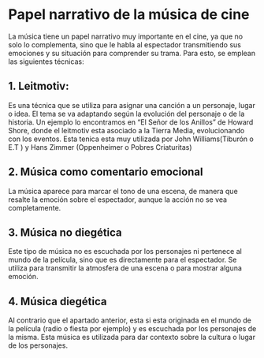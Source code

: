 # Papel narrativo de la música de cine

La música tiene un papel narrativo muy importante en el cine, ya que no solo lo 
complementa, sino que le habla al espectador transmitiendo sus emociones y su 
situación para comprender su trama. Para esto, se emplean las siguientes 
técnicas: 

## 1. Leitmotiv: 
Es una técnica que se utiliza para asignar una canción a un 
personaje, lugar o idea. El tema se va adaptando según la evolución del 
personaje o de la historia. Un ejemplo lo encontramos en “El Señor de los 
Anillos” de Howard Shore, donde el leitmotiv esta asociado a la Tierra 
Media, evolucionando con los eventos. Esta tenica esta muy utilizada por 
John Williams(Tiburón o E.T ) y Hans Zimmer (Oppenheimer o Pobres 
Criaturitas)

## 2. Música como comentario emocional
La música aparece para marcar el 
tono de una escena, de manera que resalte la emoción sobre el 
espectador, aunque la acción no se vea completamente.

## 3. Música no diegética
Este tipo de música no es escuchada por los 
personajes ni pertenece al mundo de la película, sino que es directamente 
para el espectador. Se utiliza para transmitir la atmosfera de una escena o 
para mostrar alguna emoción.

## 4. Música diegética
Al contrario que el apartado anterior, esta si esta 
originada en el mundo de la película (radio o fiesta por ejemplo) y es 
escuchada por los personajes de la misma. Esta música es utilizada para
dar contexto sobre la cultura o lugar de los personajes.

